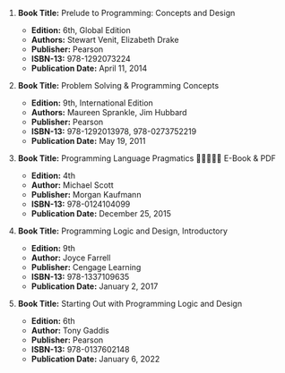 1. **Book Title:** Prelude to Programming: Concepts and Design
   - **Edition:** 6th, Global Edition
   - **Authors:** Stewart Venit, Elizabeth Drake
   - **Publisher:** Pearson
   - **ISBN-13:** 978-1292073224
   - **Publication Date:** April 11, 2014

2. **Book Title:** Problem Solving & Programming Concepts
   - **Edition:** 9th, International Edition
   - **Authors:** Maureen Sprankle, Jim Hubbard
   - **Publisher:** Pearson
   - **ISBN-13:** 978-1292013978, 978-0273752219
   - **Publication Date:** May 19, 2011

3. **Book Title:** Programming Language Pragmatics 🚨🚨🚨🚨🚨 E-Book & PDF
   - **Edition:** 4th
   - **Author:** Michael Scott
   - **Publisher:** Morgan Kaufmann
   - **ISBN-13:** 978-0124104099
   - **Publication Date:** December 25, 2015

4. **Book Title:** Programming Logic and Design, Introductory 
   - **Edition:** 9th
   - **Author:** Joyce Farrell
   - **Publisher:** Cengage Learning
   - **ISBN-13:** 978-1337109635
   - **Publication Date:** January 2, 2017

5. **Book Title:** Starting Out with Programming Logic and Design 
   - **Edition:** 6th
   - **Author:** Tony Gaddis
   - **Publisher:** Pearson
   - **ISBN-13:** 978-0137602148
   - **Publication Date:** January 6, 2022
